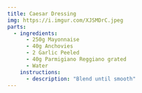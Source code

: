 ```yaml
---
title: Caesar Dressing
img: https://i.imgur.com/XJSMDrC.jpeg
parts:
  - ingredients:
      - 250g Mayonnaise
      - 40g Anchovies
      - 2 Garlic Peeled
      - 40g Parmigiano Reggiano grated
      - Water
    instructions:
      - description: "Blend until smooth"
---
```

